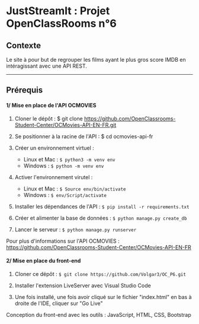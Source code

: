 # JustStreamIt : Projet OpenClassRooms n°6 

## Contexte 

Le site à pour but de regrouper les films ayant le plus gros score IMDB en intéragissant avec une API REST.

---

## Prérequis 

#### 1/ Mise en place de l'API OCMOVIES

1. Cloner le dépôt : $ git clone https://github.com/OpenClassrooms-Student-Center/OCMovies-API-EN-FR.git

2. Se positionner à la racine de l'API : $ cd ocmovies-api-fr 

3. Créer un environnement virtuel : 

    - Linux et Mac : ```$ python3 -m venv env ```
    - Windows :  ```$ python -m venv env ```

4. Activer l'environnement virutel : 

    - Linux et Mac : ``` $ Source env/bin/activate ```
    - Windows :   ``` $ env/Script/activate ```

5. Installer les dépendances de l'API : ``` $ pip install -r requirements.txt ```

6. Créer et alimenter la base de données : ``` $ python manage.py create_db ```

7. Lancer le serveur : ``` $ python manage.py runserver ```

Pour plus d'informations sur l'API OCMOVIES : https://github.com/OpenClassrooms-Student-Center/OCMovies-API-EN-FR

#### 2/ Mise en place du front-end

1. Cloner ce dépôt :  ``` $ git clone https://github.com/Volgar3/OC_P6.git ```

2. Installer l'extension LiveServer avec Visual Studio Code

3. Une fois installé, une fois avoir cliqué sur le fichier "index.html" en bas à droite de l'IDE, cliquer sur "Go Live"


Conception du front-end avec  les outils : JavaScript, HTML, CSS, Bootstrap
